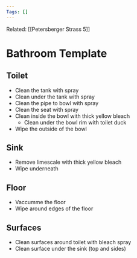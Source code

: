 ```yaml
---
Tags: []
---
```

Related: [[Petersberger Strass 5]]
# Bathroom Template

## Toilet
- Clean the tank with spray
- Clean under the tank with spray
- Clean the pipe to bowl with spray
- Clean the seat with spray
- Clean inside the bowl with thick yellow bleach
	- Clean under the bowl rim with toilet duck
- Wipe the outside of the bowl

## Sink
- Remove limescale with thick yellow bleach
- Wipe underneath

## Floor
- Vaccumme the floor
- Wipe around edges of the floor

## Surfaces
- Clean surfaces around toilet with bleach spray
- Clean surface under the sink (top and sides)